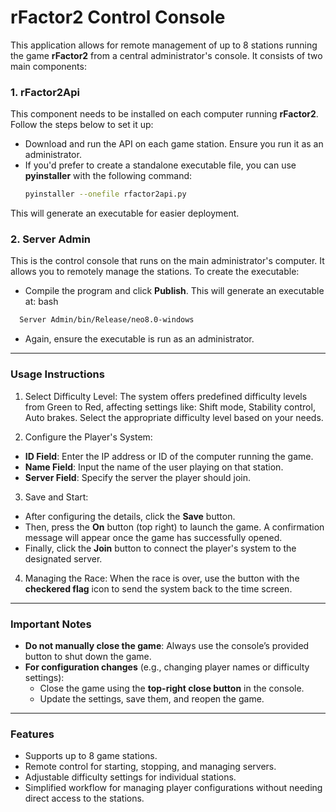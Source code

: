 # rFactor2 Control Console
This application allows for remote management of up to 8 stations running the game **rFactor2** from a central administrator's console. It consists of two main components:

### 1. **rFactor2Api**
This component needs to be installed on each computer running **rFactor2**. Follow the steps below to set it up:

- Download and run the API on each game station. Ensure you run it as an administrator.
- If you'd prefer to create a standalone executable file, you can use **pyinstaller** with the following command:
  ```bash
  pyinstaller --onefile rfactor2api.py
  ```
This will generate an executable for easier deployment.

### 2. **Server Admin**
This is the control console that runs on the main administrator's computer. It allows you to remotely manage the stations. To create the executable:

- Compile the program and click **Publish**. This will generate an executable at:
bash
```bash
  Server Admin/bin/Release/neo8.0-windows
```
- Again, ensure the executable is run as an administrator.

---
### Usage Instructions
1. Select Difficulty Level:
The system offers predefined difficulty levels from Green to Red, affecting settings like: Shift mode, Stability control, Auto brakes. Select the appropriate difficulty level based on your needs.

2. Configure the Player's System:

- **ID Field**: Enter the IP address or ID of the computer running the game.
- **Name Field**: Input the name of the user playing on that station.
- **Server Field**: Specify the server the player should join.

3. Save and Start:

- After configuring the details, click the **Save** button.
- Then, press the **On** button (top right) to launch the game. A confirmation message will appear once the game has successfully opened.
- Finally, click the **Join** button to connect the player's system to the designated server.

4. Managing the Race:
When the race is over, use the button with the **checkered flag** icon to send the system back to the time screen.

---

### Important Notes
- **Do not manually close the game**: Always use the console’s provided button to shut down the game.
- **For configuration changes** (e.g., changing player names or difficulty settings):
  - Close the game using the **top-right close button** in the console.
  - Update the settings, save them, and reopen the game.

---

### Features
- Supports up to 8 game stations.
- Remote control for starting, stopping, and managing servers.
- Adjustable difficulty settings for individual stations.
- Simplified workflow for managing player configurations without needing direct access to the stations.
